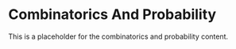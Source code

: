 # Combinatorics And Probability

This is a placeholder for the combinatorics and probability content.